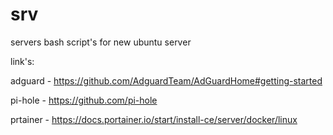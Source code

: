 # srv 
servers bash script's for new ubuntu server

link's:

adguard - https://github.com/AdguardTeam/AdGuardHome#getting-started

pi-hole - https://github.com/pi-hole

prtainer - https://docs.portainer.io/start/install-ce/server/docker/linux


